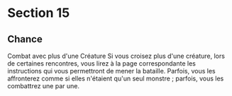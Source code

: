 # Section 15

## Chance

Combat avec plus d'une Créature
Si vous croisez plus d'une créature, lors de certaines rencontres, vous lirez à la page correspondante les instructions qui vous permettront de mener la bataille. Parfois, vous les affronterez comme si elles n'étaient qu'un seul monstre ; parfois, vous les combattrez une par une.
